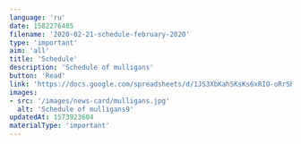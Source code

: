 ```yaml
---
language: 'ru'
date: 1582276485
filename: '2020-02-21-schedule-february-2020'
type: 'important'
aim: 'all'
title: 'Schedule'
description: 'Schedule of mulligans'
button: 'Read'
link: 'https://docs.google.com/spreadsheets/d/1JS3XbKahSKsKs6xRIO-oRrSbmMQtNOmNC0qr9yMv7ag'
images:
- src: '/images/news-card/mulligans.jpg'
  alt: 'Schedule of mulligans9'
updatedAt: 1573923604
materialType: 'important'
---
```

